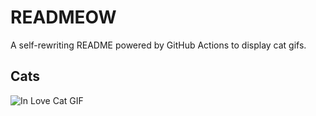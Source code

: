 # READMEOW

A self-rewriting README powered by GitHub Actions to display cat gifs.

## Cats

![In Love Cat GIF](https://media4.giphy.com/media/MDJ9IbxxvDUQM/200.gif?cid=9acd02dat94rn8nnvz0cfc2ve4uhnopktjw5k9eye09m3k6y&ep=v1_gifs_search&rid=200.gif&ct=g)
